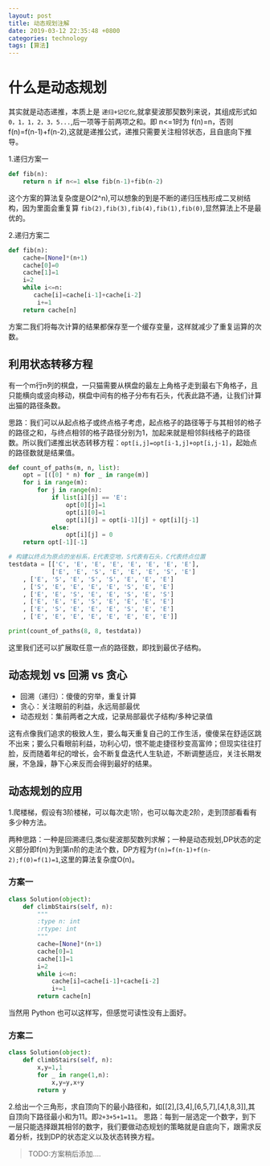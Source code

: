 ```yaml
---
layout: post
title: 动态规划注解 
date: 2019-03-12 22:35:48 +0800
categories: technology
tags: [算法]
---
```


# 什么是动态规划

其实就是动态递推，本质上是 `递归+记忆化`,就拿斐波那契数列来说，其组成形式如 `0，1，1，2，3，5...`,后一项等于前两项之和。即 n<=1时为 f(n)=n，否则 f(n)=f(n-1)+f(n-2),这就是递推公式，递推只需要关注相邻状态，且自底向下推导。

1.递归方案一

``` python
def fib(n):
    return n if n<=1 else fib(n-1)+fib(n-2)
```

这个方案的算法复杂度是O(2^n),可以想象的到是不断的递归压栈形成二叉树结构，因为里面会重复算 `fib(2),fib(3),fib(4),fib(1),fib(0)`,显然算法上不是最优的。

2.递归方案二

``` python
def fib(n):
    cache=[None]*(n+1)
    cache[0]=0
    cache[1]=1
    i=2
    while i<=n:
       cache[i]=cache[i-1]+cache[i-2]
        i+=1
    return cache[n]
```

方案二我们将每次计算的结果都保存至一个缓存变量，这样就减少了重复运算的次数。

## 利用状态转移方程

有一个m行n列的棋盘，一只猫需要从棋盘的最左上角格子走到最右下角格子，且只能横向或竖向移动，棋盘中间有的格子分布有石头，代表此路不通，让我们计算出猫的路径条数。

思路：我们可以从起点格子或终点格子考虑，起点格子的路径等于与其相邻的格子的路径之和，与终点相邻的格子路径分别为1，加起来就是相邻斜线格子的路径数。所以我们递推出状态转移方程：`opt[i,j]=opt[i-1,j]+opt[i,j-1]`，起始点的路径数就是结果值。

``` python
def count_of_paths(m, n, list):
    opt = [([0] * n) for _ in range(m)]
    for i in range(m):
        for j in range(n):
            if list[i][j] == 'E':
                opt[0][j]=1
                opt[i][0]=1
                opt[i][j] = opt[i-1][j] + opt[i][j-1]
            else:
                opt[i][j] = 0
    return opt[-1][-1]

# 构建以终点为原点的坐标系，E代表空地，S代表有石头，C代表终点位置
testdata = [['C', 'E', 'E', 'E', 'E', 'E', 'E', 'E'],
            ['E', 'E', 'S', 'E', 'E', 'E', 'S', 'E']
    , ['E', 'S', 'E', 'S', 'S', 'E', 'E', 'E']
    , ['S', 'E', 'E', 'E', 'E', 'S', 'E', 'E']
    , ['E', 'E', 'S', 'E', 'E', 'S', 'E', 'S']
    , ['E', 'E', 'E', 'S', 'E', 'E', 'E', 'E']
    , ['E', 'S', 'E', 'E', 'E', 'S', 'E', 'E']
    , ['E', 'E', 'E', 'E', 'E', 'E', 'E', 'E']]

print(count_of_paths(8, 8, testdata))
```

这里我们还可以扩展取任意一点的路径数，即找到最优子结构。

## 动态规划 vs 回溯 vs 贪心

- 回溯（递归）：傻傻的穷举，重复计算
- 贪心：关注眼前的利益，永远局部最优
- 动态规划：集前两者之大成，记录局部最优子结构/多种记录值

这有点像我们追求的极致人生，要么每天重复自己的工作生活，傻傻呆在舒适区跳不出来；要么只看眼前利益，功利心切，恨不能走捷径秒变高富帅；但现实往往打脸，反而随着年纪的增长，会不断复盘迭代人生轨迹，不断调整适应，关注长期发展，不急躁，静下心来反而会得到最好的结果。

## 动态规划的应用

1.爬楼梯，假设有3阶楼梯，可以每次走1阶，也可以每次走2阶，走到顶部看看有多少种方法。

两种思路：一种是回溯递归,类似斐波那契数列求解；一种是动态规划,DP状态的定义部分即f(n)为到第n阶的走法个数，DP方程为`f(n)=f(n-1)+f(n-2);f(0)=f(1)=1`,这里的算法复杂度O(n)。

### 方案一

``` python
class Solution(object):
    def climbStairs(self, n):
        """
        :type n: int
        :rtype: int
        """
        cache=[None]*(n+1)
        cache[0]=1
        cache[1]=1
        i=2
        while i<=n:
            cache[i]=cache[i-1]+cache[i-2]
            i+=1
        return cache[n]
```

当然用 Python 也可以这样写，但感觉可读性没有上面好。

### 方案二

``` python
class Solution(object):
    def climbStairs(self, n):
        x,y=1,1
        for _ in range(1,n):
            x,y=y,x+y
        return y
```

2.给出一个三角形，求自顶向下的最小路径和，如[[2],[3,4],[6,5,7],[4,1,8,3]],其自顶向下路径最小和为11。即`2+3+5+1=11`。
思路：每到一层选定一个数字，到下一层只能选择跟其相邻的数字，我们要做动态规划的策略就是自底向下，跟需求反着分析，找到DP的状态定义以及状态转换方程。

>TODO:方案稍后添加....

